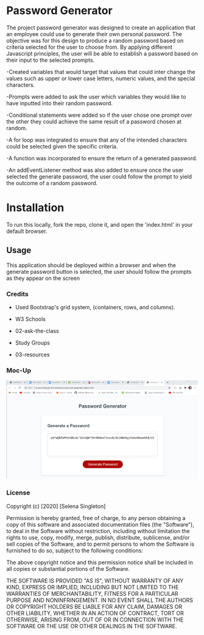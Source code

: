 # Password Generator 

The project password generator was designed to create an application that an employee could use to generate their own personal password. The objective was for this design to produce a random password based on criteria selected for the user to choose from. By applying different Javascript principles, the user will be able to establish a password based on their input to the selected prompts. 

-Created variables that would target that values that could inter change the values such as upper or lower case letters, numeric values, and the special characters. 

-Prompts were added to ask the user which variables they would like to have inputted into their random password. 

-Conditional statements were added so if the user chose one prompt over the other they could achieve the same result of a password chosen at random. 

-A for loop was integrated to ensure that any of the intended characters could be selected given the specific criteria. 

-A function was incorporated to ensure the return of a generated password. 

-An addEventListener method was also added to ensure once the user selected the generate password, the user could follow the prompt to yield the outcome of a random password. 

# Installation

To run this locally, fork the repo, clone it, and open the 'index.html' in your default browser.  

## Usage

This application should be deployed within a browser and when the generate password button is selected, the user should follow the prompts as they appear on the screen 

### Credits

* Used Bootstrap's grid system, (containers, rows, and columns).

* W3 Schools 

* 02-ask-the-class

* Study Groups 

* 03-resources  

### Moc-Up

![Password Generator](password.PNG)

### License 

Copyright (c) [2020] [Selena Singleton]

Permission is hereby granted, free of charge, to any person obtaining a copy
of this software and associated documentation files (the "Software"), to deal
in the Software without restriction, including without limitation the rights
to use, copy, modify, merge, publish, distribute, sublicense, and/or sell
copies of the Software, and to permit persons to whom the Software is
furnished to do so, subject to the following conditions:

The above copyright notice and this permission notice shall be included in all
copies or substantial portions of the Software.

THE SOFTWARE IS PROVIDED "AS IS", WITHOUT WARRANTY OF ANY KIND, EXPRESS OR
IMPLIED, INCLUDING BUT NOT LIMITED TO THE WARRANTIES OF MERCHANTABILITY,
FITNESS FOR A PARTICULAR PURPOSE AND NONINFRINGEMENT. IN NO EVENT SHALL THE
AUTHORS OR COPYRIGHT HOLDERS BE LIABLE FOR ANY CLAIM, DAMAGES OR OTHER
LIABILITY, WHETHER IN AN ACTION OF CONTRACT, TORT OR OTHERWISE, ARISING FROM,
OUT OF OR IN CONNECTION WITH THE SOFTWARE OR THE USE OR OTHER DEALINGS IN THE
SOFTWARE.
